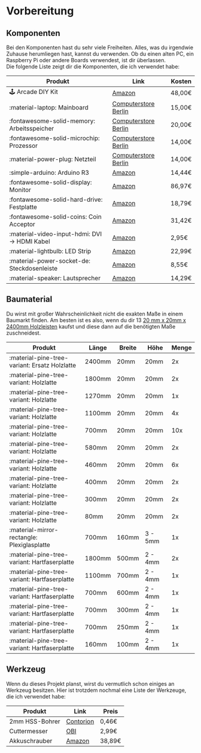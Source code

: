 # Vorbereitung

## Komponenten

Bei den Komponenten hast du sehr viele Freiheiten. Alles, was du irgendwie Zuhause herumliegen hast, kannst du
verwenden. Ob du einen alten PC, ein Raspberry Pi oder andere Boards verwendest, ist dir überlassen.  
Die folgende Liste zeigt dir die Komponenten, die ich verwendet habe:

| Produkt                                       | Link                                                                                                                             | Kosten |
|-----------------------------------------------|----------------------------------------------------------------------------------------------------------------------------------|--------|
| :joystick: Arcade DIY Kit                     | [Amazon](https://www.amazon.de/dp/B08HLTPT2C/)                                                                                   | 48,00€ |
| :material-laptop: Mainboard                   | [Computerstore Berlin](https://computerstoreberlin.de/HP-ProDesk-400-G2-MT-780323-001-MS-7860-Ver12-Mainboard-Sockel-1150-77065) | 15,00€ |
| :fontawesome-solid-memory: Arbeitsspeicher    | [Computerstore Berlin](https://computerstoreberlin.de/16-GB-2x8GB-RAM-240pin-DDR3-1600-PC3-12800-31452)                          | 20,00€ |
| :fontawesome-solid-microchip: Prozessor       | [Computerstore Berlin](https://computerstoreberlin.de/Intel-Core-i3-4370T-2x-330GHz-SR1TB-Haswell-CPU-Sockel-1150-330366)        | 14,00€ |
| :material-power-plug: Netzteil                | [Computerstore Berlin](https://computerstoreberlin.de/HP-Lite-On-PS-4281-1HA-901909-001-Netzteil-280-Watt-80-320981)             | 14,00€ |
| :simple-arduino: Arduino R3                   | [Amazon](https://www.amazon.de/dp/B0BJKDQ1VY)                                                                                    | 14,44€ |
| :fontawesome-solid-display: Monitor           | [Amazon](https://www.amazon.de/dp/B09VD9P2Q3)                                                                                    | 86,97€ |
| :fontawesome-solid-hard-drive: Festplatte     | [Amazon](https://www.amazon.de/dp/B01D3ACIR6)                                                                                    | 18,79€ |
| :fontawesome-solid-coins: Coin Acceptor       | [Amazon](https://www.amazon.de/dp/B07WC2HXJ3)                                                                                    | 31,42€ |
| :material-video-input-hdmi: DVI -> HDMI Kabel | [Amazon](https://www.amazon.de/dp/B0CT5SLM9P)                                                                                    | 2,95€  |
| :material-lightbulb: LED Strip                | [Amazon](https://www.amazon.de/dp/B07L9RZ7F1)                                                                                    | 22,99€ |
| :material-power-socket-de: Steckdosenleiste   | [Amazon](https://www.amazon.de/dp/B00CWZQLFY)                                                                                    | 8,55€  |
| :material-speaker: Lautsprecher               | [Amazon](https://www.amazon.de/dp/B07D7TV5J3)                                                                                    | 14,29€ |

## Baumaterial

Du wirst mit großer Wahrscheinlichkeit nicht die exakten Maße in einem Baumarkt finden. Am besten ist es also, wenn du
dir 
13 [20 mm x 20mm x 2400mm Holzleisten](https://www.obi.de/p/1040195/quadratleiste-kiefer-20-mm-x-20-mm-laenge-2400-mm)
kaufst und diese dann auf die benötigten Maße zuschneidest.

| Produkt                                       | Länge  | Breite | Höhe    | Menge |
|-----------------------------------------------|--------|--------|---------|-------|
| :material-pine-tree-variant: Ersatz Holzlatte | 2400mm | 20mm   | 20mm    | 2x    |
| :material-pine-tree-variant: Holzlatte        | 1800mm | 20mm   | 20mm    | 2x    |
| :material-pine-tree-variant: Holzlatte        | 1270mm | 20mm   | 20mm    | 1x    |
| :material-pine-tree-variant: Holzlatte        | 1100mm | 20mm   | 20mm    | 4x    |
| :material-pine-tree-variant: Holzlatte        | 700mm  | 20mm   | 20mm    | 10x   |
| :material-pine-tree-variant: Holzlatte        | 580mm  | 20mm   | 20mm    | 2x    |
| :material-pine-tree-variant:  Holzlatte       | 460mm  | 20mm   | 20mm    | 6x    |
| :material-pine-tree-variant: Holzlatte        | 400mm  | 20mm   | 20mm    | 2x    |
| :material-pine-tree-variant: Holzlatte        | 300mm  | 20mm   | 20mm    | 2x    |
| :material-pine-tree-variant: Holzlatte        | 80mm   | 20mm   | 20mm    | 2x    |
| :material-mirror-rectangle: Plexiglasplatte   | 700mm  | 160mm  | 3 - 5mm | 1x    |
| :material-pine-tree-variant: Hartfaserplatte  | 1800mm | 500mm  | 2 - 4mm | 2x    |
| :material-pine-tree-variant: Hartfaserplatte  | 1100mm | 700mm  | 2 - 4mm | 1x    |
| :material-pine-tree-variant: Hartfaserplatte  | 700mm  | 600mm  | 2 - 4mm | 1x    |
| :material-pine-tree-variant: Hartfaserplatte  | 700mm  | 300mm  | 2 - 4mm | 1x    |
| :material-pine-tree-variant: Hartfaserplatte  | 700mm  | 250mm  | 2 - 4mm | 1x    |
| :material-pine-tree-variant: Hartfaserplatte  | 160mm  | 100mm  | 2 - 4mm | 1x    |

## Werkzeug

Wenn du dieses Projekt planst, wirst du vermutlich schon einiges an Werkzeug besitzen. Hier ist trotzdem nochmal eine
Liste
der Werkzeuge, die ich verwendet habe:

| Produkt        | Link                                                                                                                       | Preis  |
|----------------|----------------------------------------------------------------------------------------------------------------------------|--------|
| 2mm HSS-Bohrer | [Contorion](https://www.contorion.de/p/holex-spiralbohrer-hss-rollgewalzt-n-c99030823?diameter_mm=2&simple_sku=66714661x1) | 0,46€  |
| Cuttermesser   | [OBI](https://www.obi.de/p/9258401/obi-cuttermesser)                                                                       | 2,99€  |
| Akkuschrauber  | [Amazon](https://www.amazon.de/dp/B07MMBKG7C)                                                                              | 38,89€ |